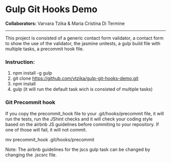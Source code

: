 
# Gulp Git Hooks Demo

**Collaborators:** Varvara Tzika & Maria Cristina Di Termine


----------------------------------------------------------------------
This project is consisted of a generic contact form validator, a contact form to show the use of the validator, the jasmine unitests, a gulp build file with multiple tasks, a precommit hook file.

### Instruction:
1. npm install -g gulp
2. git clone https://github.com/vtzika/gulp-git-hooks-demo.git
3. npm install
4. gulp (it will run the default task wich is consisted of multiple tasks)

### Git Precommit hook
If you copy the precommit_hook file to your .git/hooks/precommit file, it will run the tests, run the JShint checks and it will check your coding style based on the airbnb JS guidelines before commiting to your repository. If one of those will fail, it will not commit.

mv precommit_hook .git/hooks/precommit

Note: The airbnb guidelines for the jscs gulp task can be changed by changing the .jscsrc file.